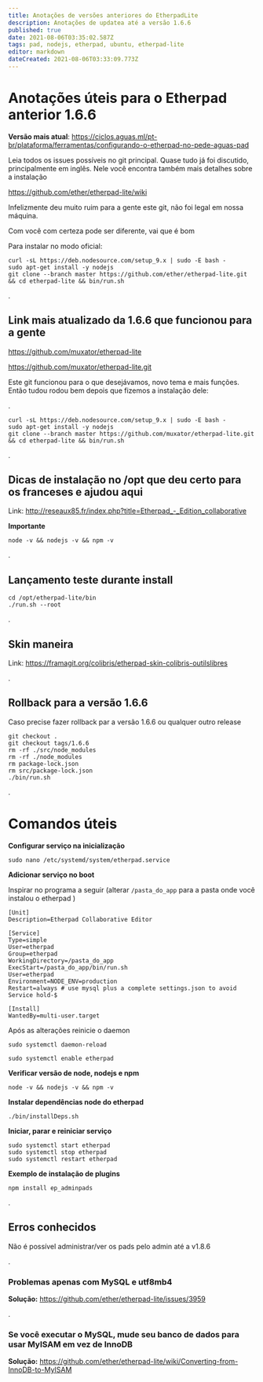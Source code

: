 ```yaml
---
title: Anotações de versões anteriores do EtherpadLite
description: Anotações de updatea até a versão 1.6.6
published: true
date: 2021-08-06T03:35:02.587Z
tags: pad, nodejs, etherpad, ubuntu, etherpad-lite
editor: markdown
dateCreated: 2021-08-06T03:33:09.773Z
---
```


# Anotações úteis para o Etherpad anterior 1.6.6

**Versão mais atual**: https://ciclos.aguas.ml/pt-br/plataforma/ferramentas/configurando-o-etherpad-no-pede-aguas-pad

Leia todos os issues possíveis no git principal. Quase tudo já foi discutido, principalmente em inglês. Nele você encontra também mais detalhes sobre a instalação


https://github.com/ether/etherpad-lite/wiki


Infelizmente deu muito ruim para a gente este git, não foi legal em nossa máquina.


Com você com certeza pode ser diferente, vai que é bom


Para instalar no modo oficial:



```
curl -sL https://deb.nodesource.com/setup_9.x | sudo -E bash -
sudo apt-get install -y nodejs
git clone --branch master https://github.com/ether/etherpad-lite.git && cd etherpad-lite && bin/run.sh
```

.
## Link mais atualizado da 1.6.6 que funcionou para a gente

https://github.com/muxator/etherpad-lite

https://github.com/muxator/etherpad-lite.git

Este git funcionou para o que desejávamos, novo tema e mais funções. Então tudou rodou bem depois que fizemos a instalação dele:


.
```text
curl -sL https://deb.nodesource.com/setup_9.x | sudo -E bash -
sudo apt-get install -y nodejs
git clone --branch master https://github.com/muxator/etherpad-lite.git && cd etherpad-lite && bin/run.sh
```

.
## Dicas de instalação no /opt que deu certo para os franceses e ajudou aqui

Link: http://reseaux85.fr/index.php?title=Etherpad_-_Edition_collaborative

**Importante**
```
node -v && nodejs -v && npm -v
```

.
## Lançamento teste durante install

```text
cd /opt/etherpad-lite/bin
./run.sh --root
```

.
## Skin maneira

Link: https://framagit.org/colibris/etherpad-skin-colibris-outilslibres


.
## Rollback para a versão 1.6.6
Caso precise fazer rollback par a versão 1.6.6 ou qualquer outro release

```
git checkout .
git checkout tags/1.6.6
rm -rf ./src/node_modules
rm -rf ./node_modules
rm package-lock.json
rm src/package-lock.json
./bin/run.sh
```

.
# Comandos úteis

**Configurar serviço na inicialização**

``` 
sudo nano /etc/systemd/system/etherpad.service
```


**Adicionar serviço no boot**

Inspirar no programa a seguir (alterar `/pasta_do_app` para a pasta onde você instalou o etherpad )

```
[Unit]
Description=Etherpad Collaborative Editor

[Service]
Type=simple
User=etherpad
Group=etherpad
WorkingDirectory=/pasta_do_app
ExecStart=/pasta_do_app/bin/run.sh
User=etherpad
Environment=NODE_ENV=production
Restart=always # use mysql plus a complete settings.json to avoid Service hold-$

[Install]
WantedBy=multi-user.target

```

Após as alterações reinicie o daemon

```
sudo systemctl daemon-reload
```

```
sudo systemctl enable etherpad
```

**Verificar versão de node, nodejs e npm**
``` 
node -v && nodejs -v && npm -v
```


**Instalar dependências node do etherpad**

``` 
./bin/installDeps.sh
```

**Iniciar, parar e reiniciar serviço**
```text
sudo systemctl start etherpad
sudo systemctl stop etherpad
sudo systemctl restart etherpad
```

**Exemplo de instalação de plugins**
```
npm install ep_adminpads
```

.
## Erros conhecidos

Não é possível administrar/ver os pads pelo admin até a v1.8.6

.
### Problemas apenas com MySQL e utf8mb4
**Solução:** https://github.com/ether/etherpad-lite/issues/3959

.
### Se você executar o MySQL, mude seu banco de dados para usar MyISAM em vez de InnoDB
**Solução:** https://github.com/ether/etherpad-lite/wiki/Converting-from-InnoDB-to-MyISAM